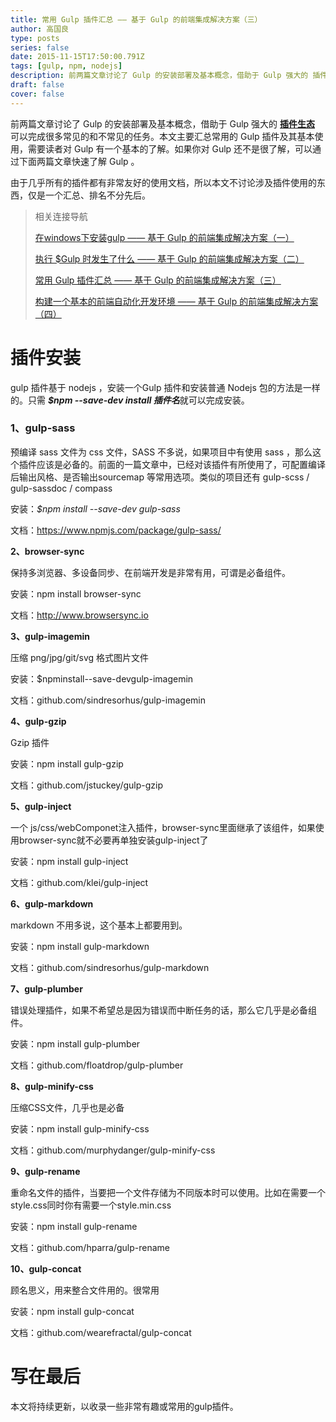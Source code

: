 ```yaml
---
title: 常用 Gulp 插件汇总 —— 基于 Gulp 的前端集成解决方案（三）
author: 高国良
type: posts
series: false
date: 2015-11-15T17:50:00.791Z
tags: [gulp, npm, nodejs]
description: 前两篇文章讨论了 Gulp 的安装部署及基本概念，借助于 Gulp 强大的 插件生态 可以完成很多常见的和不常见的任务。本文主要汇总常用的 Gulp 插件及其基本使用，需要读者对 Gulp 有一个基本的了解。如果你对 Gulp 还不是很了解，可以通过下面两篇文章快速了解 Gulp 。 由于几乎所有的
draft: false 
cover: false
---
```


前两篇文章讨论了 Gulp 的安装部署及基本概念，借助于 Gulp 强大的 [**插件生态**](http://gulpjs.com/) 可以完成很多常见的和不常见的任务。本文主要汇总常用的 Gulp 插件及其基本使用，需要读者对 Gulp 有一个基本的了解。如果你对 Gulp 还不是很了解，可以通过下面两篇文章快速了解 Gulp 。

由于几乎所有的插件都有非常友好的使用文档，所以本文不讨论涉及插件使用的东西，仅是一个汇总、排名不分先后。

> 相关连接导航
>
> [在windows下安装gulp &mdash;&mdash; 基于 Gulp 的前端集成解决方案（一）](http://www.cnblogs.com/kelsen/p/4608119.html)
>
> [执行 $Gulp 时发生了什么 &mdash;&mdash; 基于 Gulp 的前端集成解决方案（二）](http://www.cnblogs.com/kelsen/p/4611102.html)
>
> [常用 Gulp 插件汇总 &mdash;&mdash; 基于 Gulp 的前端集成解决方案（三）](http://www.cnblogs.com/kelsen/p/4643762.html)
>
> [构建一个基本的前端自动化开发环境 &mdash;&mdash; 基于 Gulp 的前端集成解决方案（四）](http://www.cnblogs.com/kelsen/p/4993169.html)

# **插件安装**

gulp 插件基于 nodejs ，安装一个Gulp 插件和安装普通 Nodejs 包的方法是一样的。只需 ***$npm --save-dev install 插件名***就可以完成安装。

### 1、gulp-sass

预编译 sass 文件为 css 文件，SASS 不多说，如果项目中有使用 sass ，那么这个插件应该是必备的。前面的一篇文章中，已经对该插件有所使用了，可配置编译后输出风格、是否输出sourcemap 等常用选项。类似的项目还有 gulp-scss / gulp-sassdoc / compass

安装：*$npm install --save-dev gulp-sass*

文档：https://www.npmjs.com/package/gulp-sass/

**2、browser-sync**

保持多浏览器、多设备同步、在前端开发是非常有用，可谓是必备组件。

安装：npm install browser-sync

文档：http://www.browsersync.io

**3、gulp-imagemin**

压缩 png/jpg/git/svg 格式图片文件

安装：$npminstall--save-devgulp-imagemin

文档：github.com/sindresorhus/gulp-imagemin

**4、gulp-gzip**

Gzip 插件

安装：npm install gulp-gzip

文档：github.com/jstuckey/gulp-gzip

**5、gulp-inject**

一个 js/css/webComponet注入插件，browser-sync里面继承了该组件，如果使用browser-sync就不必要再单独安装gulp-inject了

安装：npm install gulp-inject

文档：github.com/klei/gulp-inject

**6、gulp-markdown**

markdown 不用多说，这个基本上都要用到。

安装：npm install gulp-markdown

文档：github.com/sindresorhus/gulp-markdown

**7、gulp-plumber**

错误处理插件，如果不希望总是因为错误而中断任务的话，那么它几乎是必备组件。

安装：npm install gulp-plumber

文档：github.com/floatdrop/gulp-plumber

**8、gulp-minify-css**

压缩CSS文件，几乎也是必备

安装：npm install gulp-minify-css

文档：github.com/murphydanger/gulp-minify-css

**9、gulp-rename**

重命名文件的插件，当要把一个文件存储为不同版本时可以使用。比如在需要一个style.css同时你有需要一个style.min.css

安装：npm install gulp-rename

文档：github.com/hparra/gulp-rename

**10、gulp-concat**

顾名思义，用来整合文件用的。很常用

安装：npm install gulp-concat

文档：github.com/wearefractal/gulp-concat

# 写在最后

本文将持续更新，以收录一些非常有趣或常用的gulp插件。
